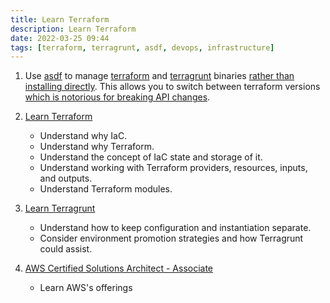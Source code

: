 ```yaml
---
title: Learn Terraform
description: Learn Terraform
date: 2022-03-25 09:44
tags: [terraform, terragrunt, asdf, devops, infrastructure]
---
```


1. Use [asdf](https://asdf-vm.com) to manage [terraform](https://github.com/asdf-community/asdf-hashicorp) and [terragrunt](https://github.com/ohmer/asdf-terragrunt) binaries [rather than installing directly](https://www.twoistoomany.com/blog/2020/11/23/how-i-work-asdf#the-problem). This allows you to switch between terraform versions [which is notorious for breaking API changes](https://github.com/hashicorp/terraform/issues/15839).

1. [Learn Terraform](https://learn.hashicorp.com/collections/terraform/certification-associate-tutorials)

   - Understand why IaC.
   - Understand why Terraform.
   - Understand the concept of IaC state and storage of it.
   - Understand working with Terraform providers, resources, inputs, and outputs.
   - Understand Terraform modules.

1. [Learn Terragrunt](https://terragrunt.gruntwork.io/)

   - Understand how to keep configuration and instantiation separate.
   - Consider environment promotion strategies and how Terragrunt could assist.

1. [AWS Certified Solutions Architect - Associate](https://acloudguru.com/course/aws-certified-solutions-architect-associate-saa-c02)

   - Learn AWS's offerings
